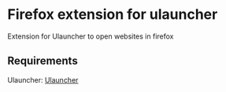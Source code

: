 # Firefox extension for ulauncher
Extension for Ulauncher to open websites in firefox

## Requirements

Ulauncher: [Ulauncher](https://ulauncher.io)

